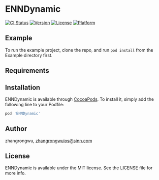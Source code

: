 # ENNDynamic

[![CI Status](http://img.shields.io/travis/zhangrongwu/ENNDynamic.svg?style=flat)](https://travis-ci.org/zhangrongwu/ENNDynamic)
[![Version](https://img.shields.io/cocoapods/v/ENNDynamic.svg?style=flat)](http://cocoapods.org/pods/ENNDynamic)
[![License](https://img.shields.io/cocoapods/l/ENNDynamic.svg?style=flat)](http://cocoapods.org/pods/ENNDynamic)
[![Platform](https://img.shields.io/cocoapods/p/ENNDynamic.svg?style=flat)](http://cocoapods.org/pods/ENNDynamic)

## Example

To run the example project, clone the repo, and run `pod install` from the Example directory first.

## Requirements

## Installation

ENNDynamic is available through [CocoaPods](http://cocoapods.org). To install
it, simply add the following line to your Podfile:

```ruby
pod 'ENNDynamic'
```

## Author

zhangrongwu, zhangrongwuios@sinn.com

## License

ENNDynamic is available under the MIT license. See the LICENSE file for more info.
